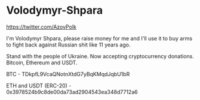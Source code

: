 # Volodymyr-Shpara
https://twitter.com/AzovPolk


I'm Volodymyr Shpara, please raise money for me and I'll use it to buy arms to fight back against Russian shit like 11 years ago.

Stand with the people of Ukraine. Now accepting cryptocurrency donations. Bitcoin, Ethereum and USDT.

BTC - TDkpfL9VcaQNotnXtdG7yBqKMqdJqbU1bR

ETH and USDT (ERC-20) - 0x3978524b9c8de00da73ad2904543ea348d7712a6
